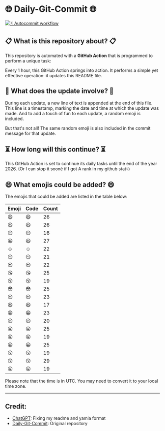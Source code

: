 # 🌐 Daily-Git-Commit 🌐

[![🃏 Autocommit workflow](https://github.com/kleqing/git-auto-commit/actions/workflows/main.yaml/badge.svg?event=check_run)](https://github.com/kleqing/git-auto-commit/actions/workflows/main.yaml)

## 📋 What is this repository about? 📋

This repository is automated with a **GitHub Action** that is programmed to perform a unique task:

Every 1 hour, this GitHub Action springs into action. It performs a simple yet effective operation: it updates this README file.

## 🔄 What does the update involve? 🔄

During each update, a new line of text is appended at the end of this file. This line is a timestamp, marking the date and time at which the update was made. And to add a touch of fun to each update, a random emoji is included.

But that's not all! The same random emoji is also included in the commit message for that update.

## ⏳ How long will this continue? ⏳

This GitHub Action is set to continue its daily tasks until the end of the year 2026. (Or I can stop it soonẻ if I got A rank in my github stat💀)

## 😄 What emojis could be added? 😄

The emojis that could be added are listed in the table below:

| Emoji | Code | Count |
| --- | --- | --- |
| 😄 | :smile: | 26 |
| 😆 | :laughing: | 26 |
| 😊 | :blush: | 16 |
| 😀 | :smiley: | 27 |
| ☺️ | :relaxed: | 22 |
| 😏 | :smirk: | 21 |
| 😍 | :heart_eyes: | 22 |
| 😘 | :kissing_heart: | 25 |
| 😚 | :kissing_closed_eyes: | 19 |
| 😳 | :flushed: | 25 |
| 😌 | :relieved: | 23 |
| 😆 | :satisfied: | 17 |
| 😁 | :grin: | 23 |
| 😉 | :wink: | 20 |
| 😜 | :stuck_out_tongue_winking_eye: | 25 |
| 😝 | :stuck_out_tongue_closed_eyes: | 19 |
| 😀 | :grinning: | 25 |
| 😗 | :kissing: | 19 |
| 😙 | :kissing_smiling_eyes: | 29 |
| 😛 | :stuck_out_tongue: | 19 |

Please note that the time is in UTC. You may need to convert it to your local time zone.

---

## Credit:

- [ChatGPT](chatgpt.com): Fixing my readme and yamla format
- [Daily-Git-Commit](https://github.com/diegomarty/daily-git-commit): Original repository

